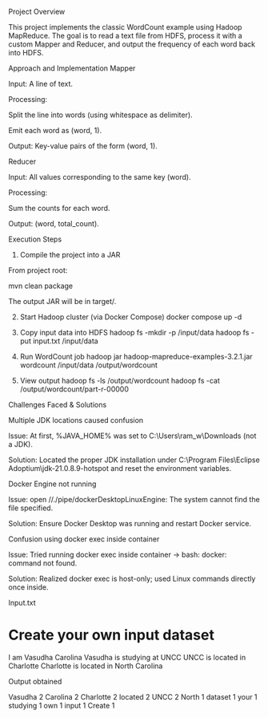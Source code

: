 Project Overview

This project implements the classic WordCount example using Hadoop MapReduce.
The goal is to read a text file from HDFS, process it with a custom Mapper and Reducer, and output the frequency of each word back into HDFS.

Approach and Implementation
Mapper

Input: A line of text.

Processing:

Split the line into words (using whitespace as delimiter).

Emit each word as (word, 1).

Output: Key-value pairs of the form (word, 1).

Reducer

Input: All values corresponding to the same key (word).

Processing:

Sum the counts for each word.

Output: (word, total_count).

Execution Steps
1. Compile the project into a JAR

From project root:

mvn clean package


The output JAR will be in target/.

2. Start Hadoop cluster (via Docker Compose)
docker compose up -d

3. Copy input data into HDFS
hadoop fs -mkdir -p /input/data
hadoop fs -put input.txt /input/data

4. Run WordCount job
hadoop jar hadoop-mapreduce-examples-3.2.1.jar wordcount /input/data /output/wordcount

5. View output
hadoop fs -ls /output/wordcount
hadoop fs -cat /output/wordcount/part-r-00000

Challenges Faced & Solutions


Multiple JDK locations caused confusion

Issue: At first, %JAVA_HOME% was set to C:\Users\ram_w\Downloads (not a JDK).

Solution: Located the proper JDK installation under C:\Program Files\Eclipse Adoptium\jdk-21.0.8.9-hotspot and reset the environment variables.

Docker Engine not running

Issue: open //./pipe/dockerDesktopLinuxEngine: The system cannot find the file specified.

Solution: Ensure Docker Desktop was running and restart Docker service.

Confusion using docker exec inside container

Issue: Tried running docker exec inside container → bash: docker: command not found.

Solution: Realized docker exec is host-only; used Linux commands directly once inside.

Input.txt

# Create your own input dataset
I am Vasudha Carolina
Vasudha is studying at UNCC
UNCC is located in Charlotte
Charlotte is located in North Carolina

Output obtained

Vasudha	2
Carolina	2
Charlotte	2
located	2
UNCC	2
North	1
dataset	1
your	1
studying	1
own	1
input	1
Create	1
